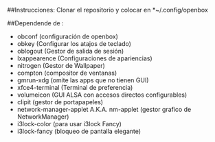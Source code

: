 ##Instrucciones:
Clonar el repositorio y colocar en  *~/.config/openbox


##Dependende de :
- obconf (configuración de openbox)
- obkey (Configurar los atajos de teclado)
- oblogout (Gestor de salida de sesión)
- lxappearence (Configuraciones de apariencias)
- nitrogen (Gestor de Wallpaper)
- compton (compositor de ventanas)
- gmrun-xdg (omite las apps que no tienen GUI) 
- xfce4-terminal (Terminal de preferencia)
- volumeicon (GUI ALSA con accesos directos configurables)
- clipit (gestor de portapapeles)
- network-manager-applet A.K.A. nm-applet (gestor grafico de NetworkManager)
- i3lock-color (para usar i3lock Fancy)
- i3lock-fancy (bloqueo de pantalla elegante)
